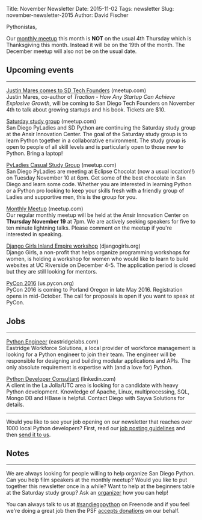 Title: November Newsletter
Date: 2015-11-02
Tags: newsletter
Slug: november-newsletter-2015
Author: David Fischer


Pythonistas,


Our [monthly meetup][] this month is **NOT** on the usual 4th Thursday which
is Thanksgiving this month. Instead it will be on the 19th of the month. The
December meetup will also not be on the usual date.

[monthly meetup]: http://www.meetup.com/pythonsd/events/226177901/


Upcoming events
---------------

----

[Justin Mares comes to SD Tech Founders][mares] (meetup.com) <br />
Justin Mares, co-author of *Traction - How Any Startup Can Achieve Explosive
Growth*, will be coming to San Diego Tech Founders on November 4th to talk
about growing startups and his book. Tickets are $10.

[mares]: http://www.meetup.com/SanDiego-Tech-Founders/events/226070689/


[Saturday study group][saturday-meetup] (meetup.com) <br />
San Diego PyLadies and SD Python are continuing the Saturday study group
at the Ansir Innovation Center. The goal of the Saturday study group is to
learn Python together in a collaborative environment. The study group is open
to people of all skill levels and is particularly open to those new to Python.
Bring a laptop!

[saturday-meetup]: http://www.meetup.com/pythonsd/events/226399158/


[PyLadies Casual Study Group][] (meetup.com) <br />
San Diego PyLadies are meeting at Eclipse Chocolat (now a usual location!!)
on Tuesday November 10 at 6pm. Get some of the best chocolate in San Diego and
learn some code. Whether you are interested in learning Python or a Python
pro looking to keep your skills fresh with a friendly group of Ladies and
supportive men, this is the group for you.

[PyLadies Casual Study Group]: http://www.meetup.com/sd-pyladies/events/xvnvglytpbnb/


[Monthly Meetup][] (meetup.com) <br />
Our regular monthly meetup will be held at the Ansir Innovation Center on
**Thursday November 19** at 7pm. We are actively seeking speakers for five to ten
minute lightning talks. Please comment on the meetup if you're interested in
speaking.

[Monthly Meetup]: http://www.meetup.com/pythonsd/events/226177901/


[Django Girls Inland Empire workshop][] (djangogirls.org) <br />
Django Girls, a non-profit that helps organize programming workshops for women,
is holding a workshop for women who would like to learn to build websites at
UC Riverside on December 4-5. The application period is closed but they are
still looking for mentors.

[Django Girls Inland Empire workshop]: https://djangogirls.org/inlandempire/


[PyCon 2016][pycon-2016] (us.pycon.org) <br />
PyCon 2016 is coming to Porland Oregon in late May 2016. Registration opens
in mid-October. The call for proposals is open if you want to speak at PyCon.

[pycon-2016]: https://us.pycon.org/2016/


Jobs
----

----

[Python Engineer][eastridge-job] (eastridgelabs.com) <br />
Eastridge Workforce Solutions, a local provider of workforce management is
looking for a Python engineer to join their team. The engineer will be
responsible for designing and building modular applications and APIs. The
only absolute requirement is expertise with (and a love for) Python.

[eastridge-job]: http://www.eastridgelabs.com/python-engineer


[Python Developer Consultant][developer-consultant] (linkedin.com) <br />
A client in the La Jolla/UTC area is looking for a candidate with heavy Python
development.  Knowledge of Apache, Linux, multiprocessing, SQL, Mongo DB and
HBase is helpful. Contact Diego with Sayva Solutions for details.

[developer-consultant]: https://www.linkedin.com/in/daguillon


----

Would you like to see your job opening on our newsletter that reaches over
1000 local Python developers? First, read our
[job posting guidelines][job-guidelines] and then [send it to us][send-it].

[send-it]: mailto:sandiegopython-organizers@googlegroups.com
[job-guidelines]: http://pythonsd.org/pages/job-posting-guidelines.html

Notes
-----

----

We are always looking for people willing to help organize San Diego Python.
Can you help film speakers at the monthly meetup? Would you like to put
together this newsletter once in a while? Want to help at the beginners table
at the Saturday study group? Ask an [organizer][] how you can help!

[organizer]: mailto:sandiegopython-organizers@googlegroups.com


You can always talk to us at [#sandiegopython][irc] on Freenode and if you feel
we're doing a great job then the PSF [accepts donations][accepts-donations] on
our behalf.

[irc]: http://pythonsd.org/pages/chat-room.html
[accepts-donations]: https://psfmember.org/civicrm/contribute/transact?reset=1&id=9
